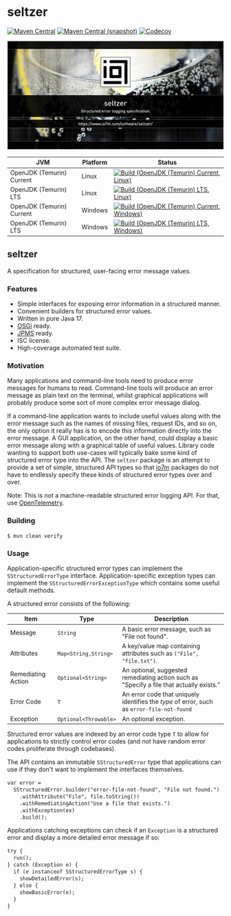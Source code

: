 seltzer
===

[![Maven Central](https://img.shields.io/maven-central/v/com.io7m.seltzer/com.io7m.seltzer.svg?style=flat-square)](http://search.maven.org/#search%7Cga%7C1%7Cg%3A%22com.io7m.seltzer%22)
[![Maven Central (snapshot)](https://img.shields.io/nexus/s/com.io7m.seltzer/com.io7m.seltzer?server=https%3A%2F%2Fs01.oss.sonatype.org&style=flat-square)](https://s01.oss.sonatype.org/content/repositories/snapshots/com/io7m/seltzer/)
[![Codecov](https://img.shields.io/codecov/c/github/io7m/seltzer.svg?style=flat-square)](https://codecov.io/gh/io7m/seltzer)

![com.io7m.seltzer](./src/site/resources/seltzer.jpg?raw=true)

| JVM | Platform | Status |
|-----|----------|--------|
| OpenJDK (Temurin) Current | Linux | [![Build (OpenJDK (Temurin) Current, Linux)](https://img.shields.io/github/actions/workflow/status/io7m/seltzer/main.linux.temurin.current.yml)](https://github.com/io7m/seltzer/actions?query=workflow%3Amain.linux.temurin.current)|
| OpenJDK (Temurin) LTS | Linux | [![Build (OpenJDK (Temurin) LTS, Linux)](https://img.shields.io/github/actions/workflow/status/io7m/seltzer/main.linux.temurin.lts.yml)](https://github.com/io7m/seltzer/actions?query=workflow%3Amain.linux.temurin.lts)|
| OpenJDK (Temurin) Current | Windows | [![Build (OpenJDK (Temurin) Current, Windows)](https://img.shields.io/github/actions/workflow/status/io7m/seltzer/main.windows.temurin.current.yml)](https://github.com/io7m/seltzer/actions?query=workflow%3Amain.windows.temurin.current)|
| OpenJDK (Temurin) LTS | Windows | [![Build (OpenJDK (Temurin) LTS, Windows)](https://img.shields.io/github/actions/workflow/status/io7m/seltzer/main.windows.temurin.lts.yml)](https://github.com/io7m/seltzer/actions?query=workflow%3Amain.windows.temurin.lts)|

## seltzer

A specification for structured, user-facing error message values.

### Features

  * Simple interfaces for exposing error information in a structured manner.
  * Convenient builders for structured error values.
  * Written in pure Java 17.
  * [OSGi](https://www.osgi.org/) ready.
  * [JPMS](https://en.wikipedia.org/wiki/Java_Platform_Module_System) ready.
  * ISC license.
  * High-coverage automated test suite.

### Motivation

Many applications and command-line tools need to produce error messages for
humans to read. Command-line tools will produce an error message as plain
text on the terminal, whilst graphical applications will probably produce
some sort of more complex error message dialog.

If a command-line application wants to include useful values along with the
error message such as the names of missing files, request IDs, and so on, the
only option it really has is to encode this information directly into the
error message. A GUI application, on the other hand, could display a basic
error message along with a graphical table of useful values. Library code wanting
to support both use-cases will typically bake some kind of structured error
type into the API. The `seltzer` package is an attempt to provide a set of
simple, structured API types so that [io7m](https://www.io7m.com/) packages
do not have to endlessly specify these kinds of structured error types over
and over.

Note: This is _not_ a machine-readable structured error logging API. For that,
use [OpenTelemetry](https://opentelemetry.io/).

### Building

```
$ mvn clean verify
```

### Usage

Application-specific structured error types can implement the
`SStructuredErrorType` interface. Application-specific exception types can
implement the `SStructuredErrorExceptionType` which contains some useful
default methods.

A structured error consists of the following:

|Item               |Type                  | Description |
|-------------------|----------------------|-------------|
|Message            |`String`              | A basic error message, such as "File not found".|
|Attributes         |`Map<String,String>`  | A key/value map containing attributes such as `("File", "file.txt")`.|
|Remediating Action |`Optional<String>`    | An optional, suggested remediating action such as "Specify a file that actually exists."|
|Error Code         |`T`                   | An error code that uniquely identifies the _type_ of error, such as `error-file-not-found`|
|Exception          |`Optional<Throwable>` | An optional exception. |

Structured error values are indexed by an error code type `T` to allow for
applications to strictly control error codes (and not have random error codes
proliferate through codebases).

The API contains an immutable `SStructuredError` type that applications can
use if they don't want to implement the interfaces themselves.

```
var error =
  SStructuredError.builder("error-file-not-found", "File not found.")
    .withAttribute("File", file.toString())
    .withRemediatingAction("Use a file that exists.")
    .withException(ex)
    .build();
```

Applications catching exceptions can check if an `Exception` is a structured
error and display a more detailed error message if so:

```
try {
  run();
} catch (Exception e) {
  if (e instanceof SStructuredErrorType s) {
    showDetailedError(s);
  } else {
    showBasicError(e);
  }
}
```

